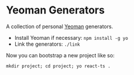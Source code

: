 # Yeoman Generators

A collection of personal [Yeoman](https://yeoman.io/) generators.

- Install Yeoman if necessary: `npm install -g yo`
- Link the generators: `./link`

Now you can bootstrap a new project like so:

    mkdir project; cd project; yo react-ts .
